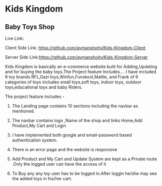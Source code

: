 # Kids Kingdom

## Baby Toys Shop

Live Link:


Client Side Link: https://github.com/aymanshoity/Kids-Kingdom-Client


Server Side Link:https://github.com/aymanshoity/Kids-Kingdom-Server





Kids Kingdom is basically an e-commerce website built for Adding,Updating and for buying the baby toys.The Project feature Includes....
I have included 6 toy brands RFL,Gazi toys,Winfun,Funskool,Mattle, and Frank of 6 categories of toys includes small toys,soft toys, indoor toys, outdoor toys,educational toys and baby Riders.

The project feature includes -

1) The Landing page contains 10 sections including the navbar as mentioned.

2) The navbar contains logo ,Name of the shop and links Home,Add Product,My Cart and Login

3) I have implemented both google and email-password based authentication system.

4) There is an error page and the website is responsive

5) Add Product and My Cart and Update System are kept as a Private route .Only the logged user can have the access of it

6) To Buy any any toy user has to be logged in.After loggin he/she may see the added toys in his/her cart.










